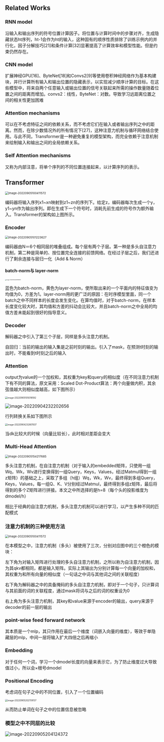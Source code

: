 ## Related Works

### RNN model

沿输入和输出序列的符号位置计算因子。将位置与计算时间中的步骤对齐，生成隐藏状态ht序列，ht-1会作为ht的输入，这种固有的顺序性质排除了训练示例内的并行化，因子分解技巧[21]和条件计算[32]显著提高了计算效率和模型性能。但是约束仍然存在。

### CNN model

扩展神经GPU[16]、ByteNet[18]和Convs2[9]等使用卷积神经网络作为基本构建块，并行计算所有输入和输出位置的隐藏表示，以实现减少顺序计算的目标。在这些模型中，将来自两个任意输入或输出位置的信号关联起来所需的操作数量随着位置之间的距离而增加。convs2：线性，ByteNet：对数。导致学习远距离位置之间的相关性更加困难

### Attention mechanisms 

可以在不考虑特征之间的依赖关系，而不考虑它们在输入或者输出序列之中的距离。然而，在除少数情况外的所有情况下[27]，这种注意力机制与循环网络结合使用。与此不同，Transformer是一种避免重复的模型架构，而完全依赖于注意机制来绘制输入和输出之间的全局依赖关系。

### Self Attention mechanisms 

又称为内部注意，将单个序列的不同位置连接起来，以计算序列的表示。

## Transformer

<img src="https://yzx-drawing-bed.oss-cn-hangzhou.aliyuncs.com/img/202209051004688.png" alt="image-20220905100411572" style="zoom:67%;" />

编码器将输入序列x1~xn映射到z1~zn的序列下。给定z，编码器每次生成一个y，y1~yn作为输出序列。即在生成下一个符号时，消耗先前生成的符号作为额外输入。Transformer的架构如上图所示。

### Encoder

<img src="https://yzx-drawing-bed.oss-cn-hangzhou.aliyuncs.com/img/202209051012684.png" alt="image-20220905101223627" style="zoom:67%;" />

编码器由N＝6个相同层的堆叠组成。每个层有两个子层。第一种是多头自注意力机制，第二种是简单的、按位置完全连接的前馈网络。在经过子层之后，我们还进行了剩余连接与层归一化（Add & Norm）

#### batch-norm与 layer-norm

<img src="https://yzx-drawing-bed.oss-cn-hangzhou.aliyuncs.com/img/202209042308885.png" alt="image-20220904230813807" style="zoom: 25%;" />

蓝色为batch-norm，黄色为layer-norm，使所取出来的一个平面内的特征值变为均值为0，方差为1。layer-norm用的更广泛的原因：在时序模型里面，同一个batch之中不同样本的长度会发生变化。在算均值时，对于batch-norm，在样本长度变化较大时，其均值和方差的抖动会比较大，并且batch-norm之中全局的均值方差未能起到很好的指导意义。

### Decoder

解码器之中引入了第三个子层，同样是多头注意力机制。

自回归：当前的输出的输入集是之前时刻的输出。引入了mask，在预测t时刻的输出时，不能看到t时刻之后的输入

### Attention

output为value的一个加权和，其权重为key和query的相似度（在不同注意力机制下有不同的算法，原文采用：Scaled Dot-Product算法：两个向量做内积，其余弦值越大则相似度越高，如下图所示）

<img src="https://yzx-drawing-bed.oss-cn-hangzhou.aliyuncs.com/img/202209051050661.png" alt="image-20220905105018592" style="zoom: 50%;" />

![image-20220904232202656](https://yzx-drawing-bed.oss-cn-hangzhou.aliyuncs.com/img/202209042322704.png)

行列转换关系如下图所示

 <img src="https://yzx-drawing-bed.oss-cn-hangzhou.aliyuncs.com/img/202209042328547.png" alt="image-20220904232801507" style="zoom:50%;" />

当dk比较大的时候（向量比较长），此时相对差距会变大

### Multi-Head Attention

<img src="https://yzx-drawing-bed.oss-cn-hangzhou.aliyuncs.com/img/202209051542631.png" alt="image-20220905154217685" style="zoom:67%;" />

多头注意力机制，在自注意力机制（对于输入的embedded矩阵，只使用一组Wq，Wk，Wv进行变换得到一组Query，Keys，Values，经过Matmul得到一组z矩阵）的基础之上，采取了多组（h组）Wq，Wk，Wv，最终得到多组Query，Keys，Values，每一组Q、K、V分别经过Matmul，最终得到多组z矩阵，最后将得到的多个Z矩阵进行拼接。本文之中所选择的是h=8（每个头的投影维度为dmodel/h）

相比于经典的自注意力机制，多头注意力机制可以进行学习，以产生多种不同的匹配模式

### 注意力机制的三种使用方法

<img src="https://yzx-drawing-bed.oss-cn-hangzhou.aliyuncs.com/img/202209051004688.png" alt="image-20220905100411572" style="zoom:67%;" />

在本模型之中，注意力机制（多头）被使用了三次，分别对应图中的三个橙色的模块：

左下角为对输入矩阵进行处理的多头自注意力机制，之所以称为自注意力机制，因为其qkv都相同，都是输入矩阵。实际上其输出为分别计算每一个向量的加权和，其权重为和所有向量的相似度（一句话之中词与其他词之间的关联程度）

右下角为解码器之中的具备掩码的多头自注意力机制，即对于一个句子，只计算词与其前面的词的关联程度，通过mask将词与之后的词的权重设为0

右上角为多头注意力机制，其key和value来源于encoder的输出，query来源于decoder的前一层的输出

### point-wise feed forward network

其本质是一个mlp，其只作用在最后一个维度（词嵌入向量的维度），等效于单隐藏层的mlp，中间一层将输入扩大四倍之后再缩小

### Embedding

对于任何一个词，学习一个dmodel长度的向量来表示它，为了防止维度过大导致值过小，所以会×根号dmodel

### Positional Encoding

考虑词在句子之中的不同位置，引入了一个位置编码

<img src="https://yzx-drawing-bed.oss-cn-hangzhou.aliyuncs.com/img/202209052027175.png" alt="image-20220905202709137" style="zoom:50%;" />

 从而防止单词在句子之中的位置信息被忽略

### 模型之中不同层的比较

![image-20220905204124372](https://yzx-drawing-bed.oss-cn-hangzhou.aliyuncs.com/img/202209052041471.png)

